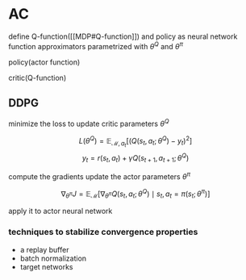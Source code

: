 # AC

define Q-function([[MDP#Q-function]]) and policy as neural network function approximators parametrized with $\theta^{Q}$ and $\theta^{\pi}$

policy(actor function)

critic(Q-function)

## DDPG

minimize the loss to update critic parameters $\theta^{Q}$

$$
 L\left(\theta^{Q}\right)=\mathbb{E}_{\mathcal{M}, a_{t}}\left[\left(Q\left(s_{t}, a_{t} ; \theta^{Q}\right)-y_{t}\right)^{2}\right] 
$$
$$
 y_{t}=r\left(s_{t}, a_{t}\right)+\gamma Q\left(s_{t+1}, a_{t+1} ; \theta^{Q}\right) 
$$

compute the gradients update the actor parameters $\theta^{\pi}$

$$
 \nabla_{\theta^{\pi}} J=\mathbb{E}_{\mathcal{M}}\left[\nabla_{\theta^{\pi}} Q\left(s_{t}, a_{t} ; \theta^{Q}\right) \mid s_{t}, a_{t}=\pi\left(s_{t} ; \theta^{\pi}\right)\right] 
$$

apply it to actor neural network

### techniques to stabilize convergence properties

- a replay buffer
- batch normalization
- target networks
